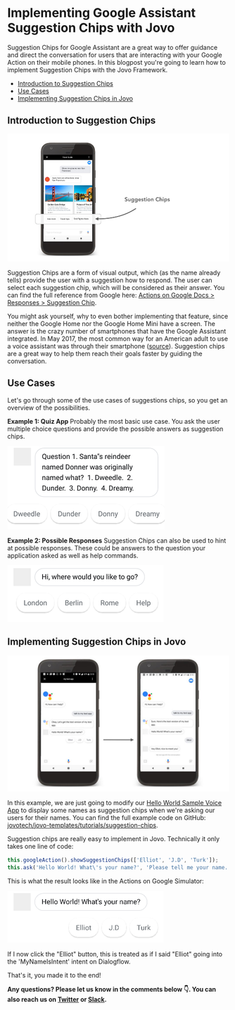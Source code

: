 # Implementing Google Assistant Suggestion Chips with Jovo

Suggestion Chips for Google Assistant are a great way to offer guidance and direct the conversation for users that are interacting with your Google Action on their mobile phones. In this blogpost you're going to learn how to implement Suggestion Chips with the Jovo Framework.

- [Introduction to Suggestion Chips](#introduction-to-suggestion-chips)
- [Use Cases](#use-cases)
- [Implementing Suggestion Chips in Jovo](#implementing-suggestion-chips-in-jovo)

## Introduction to Suggestion Chips

![](./img/suggestion-chips-actions-on-google.jpg)

Suggestion Chips are a form of visual output, which (as the name already tells) provide the user with a suggestion how to respond. The user can select each suggestion chip, which will be considered as their answer. You can find the full reference from Google here: [Actions on Google Docs > Responses > Suggestion Chip](https://developers.google.com/actions/assistant/responses#suggestion_chip).

You might ask yourself, why to even bother implementing that feature, since neither the Google Home nor the Google Home Mini have a screen. The answer is the crazy number of smartphones that have the Google Assistant integrated. In May 2017, the most common way for an American adult to use a voice assistant was through their smartphone ([source](http://www.pewresearch.org/fact-tank/2017/12/12/nearly-half-of-americans-use-digital-voice-assistants-mostly-on-their-smartphones/)). Suggestion chips are a great way to help them reach their goals faster by guiding the conversation.

## Use Cases

Let's go through some of the use cases of suggestions chips, so you get an overview of the possibilities.

**Example 1: Quiz App** Probably the most basic use case. You ask the user multiple choice questions and provide the possible answers as suggestion chips.

![](./img/chip_03-1.png)

**Example 2: Possible Responses** Suggestion Chips can also be used to hint at possible responses. These could be answers to the question your application asked as well as help commands. 

![](./img/chip_02-1.png)

## Implementing Suggestion Chips in Jovo

![](./img/suggestion-chips-jovo-1024x630.jpg)

In this example, we are just going to modify our [Hello World Sample Voice App](https://github.com/jovotech/jovo-sample-voice-app-nodejs) to display some names as suggestion chips when we're asking our users for their names. You can find the full example code on GitHub: [jovotech/jovo-templates/tutorials/suggestion-chips](https://github.com/jovotech/jovo-templates/tree/master/tutorials/suggestion-chips).

Suggestion chips are really easy to implement in Jovo. Technically it only takes one line of code:

```javascript
this.googleAction().showSuggestionChips(['Elliot', 'J.D', 'Turk']);
this.ask('Hello World! What\'s your name?', 'Please tell me your name.');
```

This is what the result looks like in the Actions on Google Simulator:

![](./img/chip_01-1.png)

If I now click the "Elliot" button, this is treated as if I said "Elliot" going into the 'MyNameIsIntent' intent on Dialogflow.

That's it, you made it to the end!

**Any questions? Please let us know in the comments below 👇. You can also reach us on [Twitter](https://twitter.com/jovotech) or [Slack](https://www.jovo.tech/slack).**

<!--[metadata]: { "description": "Learn how to add suggestion chips to your Google Action", "author": "kaan-kilic", "tags": "Google Assistant", "og-image": "https://www.jovo.tech/blog/wp-content/uploads/2018/04/suggestion-chips.jpg" }-->
